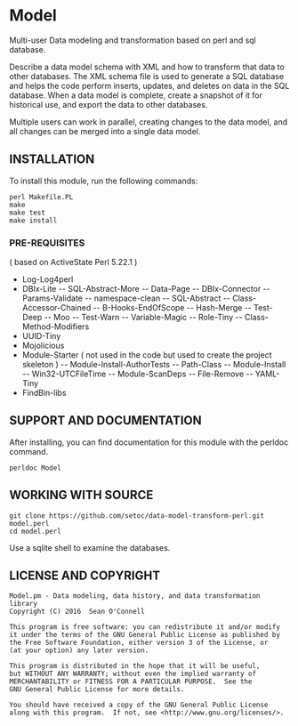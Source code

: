 # Model

Multi-user Data modeling and transformation based on perl and sql database. 

Describe a data model schema with XML and how to transform that data to other databases.
The XML schema file is used to generate a SQL database and helps the code perform inserts, updates, and deletes on data in the SQL database.
When a data model is complete, create a snapshot of it for historical use, and export the data to other databases.

Multiple users can work in parallel, creating changes to the data model, and all changes can be merged into a single data model.

## INSTALLATION

To install this module, run the following commands:

	perl Makefile.PL
	make
	make test
	make install

### PRE-REQUISITES

( based on ActiveState Perl 5.22.1 )
- Log-Log4perl
- DBIx-Lite
-- SQL-Abstract-More
-- Data-Page
-- DBIx-Connector
-- Params-Validate
-- namespace-clean
-- SQL-Abstract
-- Class-Accessor-Chained
-- B-Hooks-EndOfScope
-- Hash-Merge
-- Test-Deep
-- Moo
-- Test-Warn
-- Variable-Magic
-- Role-Tiny
-- Class-Method-Modifiers
- UUID-Tiny
- Mojolicious
- Module-Starter ( not used in the code but used to create the project skeleton )
-- Module-Install-AuthorTests
-- Path-Class
-- Module-Install
-- Win32-UTCFileTime
-- Module-ScanDeps
-- File-Remove
-- YAML-Tiny
- FindBin-libs

## SUPPORT AND DOCUMENTATION

After installing, you can find documentation for this module with the
perldoc command.

    perldoc Model

## WORKING WITH SOURCE

```
git clone https://github.com/setoc/data-model-transform-perl.git model.perl
cd model.perl
```
Use a sqlite shell to examine the databases.

## LICENSE AND COPYRIGHT

    Model.pm - Data modeling, data history, and data transformation library
    Copyright (C) 2016  Sean O'Connell

    This program is free software: you can redistribute it and/or modify
    it under the terms of the GNU General Public License as published by
    the Free Software Foundation, either version 3 of the License, or
    (at your option) any later version.

    This program is distributed in the hope that it will be useful,
    but WITHOUT ANY WARRANTY; without even the implied warranty of
    MERCHANTABILITY or FITNESS FOR A PARTICULAR PURPOSE.  See the
    GNU General Public License for more details.

    You should have received a copy of the GNU General Public License
    along with this program.  If not, see <http://www.gnu.org/licenses/>.

